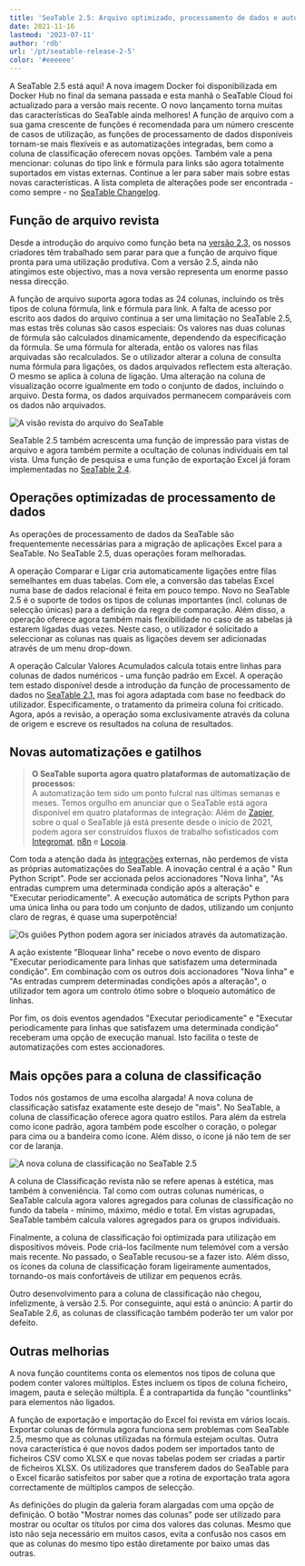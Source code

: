 ```yaml
---
title: 'SeaTable 2.5: Arquivo optimizado, processamento de dados e automatizações - SeaTable'
date: 2021-11-16
lastmod: '2023-07-11'
author: 'rdb'
url: '/pt/seatable-release-2-5'
color: '#eeeeee'
---
```


A SeaTable 2.5 está aqui! A nova imagem Docker foi disponibilizada em Docker Hub no final da semana passada e esta manhã o SeaTable Cloud foi actualizado para a versão mais recente. O novo lançamento torna muitas das características do SeaTable ainda melhores! A função de arquivo com a sua gama crescente de funções é recomendada para um número crescente de casos de utilização, as funções de processamento de dados disponíveis tornam-se mais flexíveis e as automatizações integradas, bem como a coluna de classificação oferecem novas opções. Também vale a pena mencionar: colunas do tipo link e fórmula para links são agora totalmente suportados em vistas externas. Continue a ler para saber mais sobre estas novas características. A lista completa de alterações pode ser encontrada - como sempre - no [SeaTable Changelog](/pt/docs/changelog/version-2-5/).

## Função de arquivo revista

Desde a introdução do arquivo como função beta na [versão 2.3,](/pt/seatable-release-2-3/?lang=auto) os nossos criadores têm trabalhado sem parar para que a função de arquivo fique pronta para uma utilização produtiva. Com a versão 2.5, ainda não atingimos este objectivo, mas a nova versão representa um enorme passo nessa direcção.

A função de arquivo suporta agora todas as 24 colunas, incluindo os três tipos de coluna fórmula, link e fórmula para link. A falta de acesso por escrito aos dados do arquivo continua a ser uma limitação no SeaTable 2.5, mas estas três colunas são casos especiais: Os valores nas duas colunas de fórmula são calculados dinamicamente, dependendo da especificação da fórmula. Se uma fórmula for alterada, então os valores nas filas arquivadas são recalculados. Se o utilizador alterar a coluna de consulta numa fórmula para ligações, os dados arquivados reflectem esta alteração. O mesmo se aplica à coluna de ligação. Uma alteração na coluna de visualização ocorre igualmente em todo o conjunto de dados, incluindo o arquivo. Desta forma, os dados arquivados permanecem comparáveis com os dados não arquivados.

![A visão revista do arquivo do SeaTable](https://seatable.io/wp-content/uploads/2021/11/archive-view.jpg)

SeaTable 2.5 também acrescenta uma função de impressão para vistas de arquivo e agora também permite a ocultação de colunas individuais em tal vista. Uma função de pesquisa e uma função de exportação Excel já foram implementadas no [SeaTable 2.4](/pt/seatable-release-2-4/?lang=auto).

## Operações optimizadas de processamento de dados

As operações de processamento de dados da SeaTable são frequentemente necessárias para a migração de aplicações Excel para a SeaTable. No SeaTable 2.5, duas operações foram melhoradas.

A operação Comparar e Ligar cria automaticamente ligações entre filas semelhantes em duas tabelas. Com ele, a conversão das tabelas Excel numa base de dados relacional é feita em pouco tempo. Novo no SeaTable 2.5 é o suporte de todos os tipos de colunas importantes (incl. colunas de selecção únicas) para a definição da regra de comparação. Além disso, a operação oferece agora também mais flexibilidade no caso de as tabelas já estarem ligadas duas vezes. Neste caso, o utilizador é solicitado a seleccionar as colunas nas quais as ligações devem ser adicionadas através de um menu drop-down.

A operação Calcular Valores Acumulados calcula totais entre linhas para colunas de dados numéricos - uma função padrão em Excel. A operação tem estado disponível desde a introdução da função de processamento de dados no [SeaTable 2.1,](/pt/seatable-release-2-1/?lang=auto) mas foi agora adaptada com base no feedback do utilizador. Especificamente, o tratamento da primeira coluna foi criticado. Agora, após a revisão, a operação soma exclusivamente através da coluna de origem e escreve os resultados na coluna de resultados.

## Novas automatizações e gatilhos

> **O SeaTable suporta agora quatro plataformas de automatização de processos:**  
> A automatização tem sido um ponto fulcral nas últimas semanas e meses. Temos orgulho em anunciar que o SeaTable está agora disponível em quatro plataformas de integração: Além de [Zapier](https://zapier.com/apps/seatable/integrations), sobre o qual o SeaTable já está presente desde o início de 2021, podem agora ser construídos fluxos de trabalho sofisticados com [Integromat](https://www.integromat.com/en/integrations/seatable), [n8n](https://n8n.io/integrations/n8n-nodes-base.seaTable) e [Locoia](https://www.locoia.com/connector/seatable-integration).

Com toda a atenção dada às [integrações](https://seatable.io/pt/integrationen/) externas, não perdemos de vista as próprias automatizações do SeaTable. A inovação central é a ação " Run Python Script". Pode ser accionada pelos accionadores "Nova linha", "As entradas cumprem uma determinada condição após a alteração" e "Executar periodicamente". A execução automática de scripts Python para uma única linha ou para todo um conjunto de dados, utilizando um conjunto claro de regras, é quase uma superpotência!

![Os guiões Python podem agora ser iniciados através da automatização.](https://seatable.io/wp-content/uploads/2021/11/python-script-durch-automation-511x448.jpg)

A ação existente "Bloquear linha" recebe o novo evento de disparo "Executar periodicamente para linhas que satisfazem uma determinada condição". Em combinação com os outros dois accionadores "Nova linha" e "As entradas cumprem determinadas condições após a alteração", o utilizador tem agora um controlo ótimo sobre o bloqueio automático de linhas.

Por fim, os dois eventos agendados "Executar periodicamente" e "Executar periodicamente para linhas que satisfazem uma determinada condição" receberam uma opção de execução manual. Isto facilita o teste de automatizações com estes accionadores.

## Mais opções para a coluna de classificação

Todos nós gostamos de uma escolha alargada! A nova coluna de classificação satisfaz exatamente este desejo de "mais". No SeaTable, a coluna de classificação oferece agora quatro estilos. Para além da estrela como ícone padrão, agora também pode escolher o coração, o polegar para cima ou a bandeira como ícone. Além disso, o ícone já não tem de ser cor de laranja.

![A nova coluna de classificação no SeaTable 2.5](https://seatable.io/wp-content/uploads/2021/11/Bewertungsspalte.jpg)

A coluna de Classificação revista não se refere apenas à estética, mas também à conveniência. Tal como com outras colunas numéricas, o SeaTable calcula agora valores agregados para colunas de classificação no fundo da tabela - mínimo, máximo, médio e total. Em vistas agrupadas, SeaTable também calcula valores agregados para os grupos individuais.

Finalmente, a coluna de classificação foi optimizada para utilização em dispositivos móveis. Pode criá-los facilmente num telemóvel com a versão mais recente. No passado, o SeaTable recusou-se a fazer isto. Além disso, os ícones da coluna de classificação foram ligeiramente aumentados, tornando-os mais confortáveis de utilizar em pequenos ecrãs.

Outro desenvolvimento para a coluna de classificação não chegou, infelizmente, à versão 2.5. Por conseguinte, aqui está o anúncio: A partir do SeaTable 2.6, as colunas de classificação também poderão ter um valor por defeito.

## Outras melhorias

A nova função countitems conta os elementos nos tipos de coluna que podem conter valores múltiplos. Estes incluem os tipos de coluna ficheiro, imagem, pauta e seleção múltipla. É a contrapartida da função "countlinks" para elementos não ligados.

A função de exportação e importação do Excel foi revista em vários locais. Exportar colunas de fórmula agora funciona sem problemas com SeaTable 2.5, mesmo que as colunas utilizadas na fórmula estejam ocultas. Outra nova característica é que novos dados podem ser importados tanto de ficheiros CSV como XLSX e que novas tabelas podem ser criadas a partir de ficheiros XLSX. Os utilizadores que transferem dados do SeaTable para o Excel ficarão satisfeitos por saber que a rotina de exportação trata agora correctamente de múltiplos campos de selecção.

As definições do plugin da galeria foram alargadas com uma opção de definição. O botão "Mostrar nomes das colunas" pode ser utilizado para mostrar ou ocultar os títulos por cima dos valores das colunas. Mesmo que isto não seja necessário em muitos casos, evita a confusão nos casos em que as colunas do mesmo tipo estão diretamente por baixo umas das outras.

